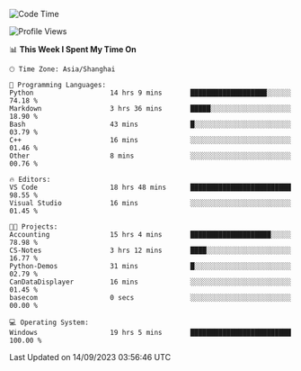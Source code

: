 <!--START_SECTION:waka-->
![Code Time](http://img.shields.io/badge/Code%20Time-1%2C249%20hrs%2058%20mins-blue)

![Profile Views](http://img.shields.io/badge/Profile%20Views-0-blue)

📊 **This Week I Spent My Time On** 

```text
🕑︎ Time Zone: Asia/Shanghai

💬 Programming Languages: 
Python                   14 hrs 9 mins       ███████████████████░░░░░░   74.18 % 
Markdown                 3 hrs 36 mins       █████░░░░░░░░░░░░░░░░░░░░   18.90 % 
Bash                     43 mins             █░░░░░░░░░░░░░░░░░░░░░░░░   03.79 % 
C++                      16 mins             ░░░░░░░░░░░░░░░░░░░░░░░░░   01.46 % 
Other                    8 mins              ░░░░░░░░░░░░░░░░░░░░░░░░░   00.76 % 

🔥 Editors: 
VS Code                  18 hrs 48 mins      █████████████████████████   98.55 % 
Visual Studio            16 mins             ░░░░░░░░░░░░░░░░░░░░░░░░░   01.45 % 

🐱‍💻 Projects: 
Accounting               15 hrs 4 mins       ████████████████████░░░░░   78.98 % 
CS-Notes                 3 hrs 12 mins       ████░░░░░░░░░░░░░░░░░░░░░   16.77 % 
Python-Demos             31 mins             █░░░░░░░░░░░░░░░░░░░░░░░░   02.79 % 
CanDataDisplayer         16 mins             ░░░░░░░░░░░░░░░░░░░░░░░░░   01.45 % 
basecom                  0 secs              ░░░░░░░░░░░░░░░░░░░░░░░░░   00.00 % 

💻 Operating System: 
Windows                  19 hrs 5 mins       █████████████████████████   100.00 % 
```


 Last Updated on 14/09/2023 03:56:46 UTC
<!--END_SECTION:waka-->